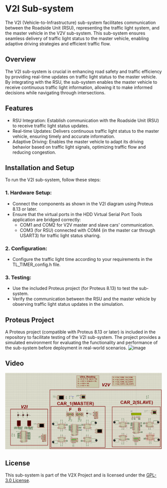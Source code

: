 # V2I Sub-system
The V2I (Vehicle-to-Infrastructure) sub-system facilitates communication between the Roadside Unit (RSU), representing the traffic light system, and the master vehicle in the V2V sub-system. This sub-system ensures seamless delivery of traffic light status to the master vehicle, enabling adaptive driving strategies and efficient traffic flow.

## Overview
The V2I sub-system is crucial in enhancing road safety and traffic efficiency by providing real-time updates on traffic light status to the master vehicle. By integrating with the RSU, the sub-system enables the master vehicle to receive continuous traffic light information, allowing it to make informed decisions while navigating through intersections.

## Features
- RSU Integration: Establish communication with the Roadside Unit (RSU) to receive traffic light status updates.
- Real-time Updates: Delivers continuous traffic light status to the master vehicle, ensuring timely and accurate information.
- Adaptive Driving: Enables the master vehicle to adapt its driving behavior based on traffic light signals, optimizing traffic flow and reducing congestion.
  
## Installation and Setup
To run the V2I sub-system, follow these steps:

### 1. Hardware Setup:

- Connect the components as shown in the V2I diagram using Proteus 8.13 or later.
- Ensure that the virtual ports in the HDD Virtual Serial Port Tools application are bridged correctly:
  - COM1 and COM2 for V2V master and slave cars' communication.
  - COM3 (for RSU) connected with COM4 (in the master car through USART3) for traffic light status sharing.

### 2. Configuration:
- Configure the traffic light time according to your requirements in the TL_TIMER_config.h file.

### 3. Testing:
- Use the included Proteus project (for Proteus 8.13) to test the sub-system.
- Verify the communication between the RSU and the master vehicle by observing traffic light status updates in the simulation.
  
## Proteus Project
A Proteus project (compatible with Proteus 8.13 or later) is included in the repository to facilitate testing of the V2I sub-system. The project provides a simulated environment for evaluating the functionality and performance of the sub-system before deployment in real-world scenarios.
![image]()

## Video
  ![V2I Project Video](https://github.com/jeremynguyenn/Embedded-Vehicle-to-Everything-autonomous-vehicles-STM32/blob/main/V2X_autonomous%20vehicle_STM32/picture/V2I.png)
## License
This sub-system is part of the V2X Project and is licensed under the [GPL-3.0 License](https://github.com/jeremynguyenn/Embedded-Vehicle-to-Everything-autonomous-vehicles-STM32/blob/main/LICENSE).
